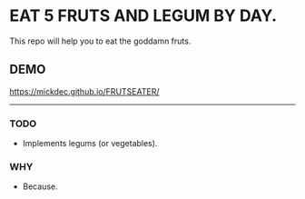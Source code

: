 # EAT 5 FRUTS AND LEGUM BY DAY.

This repo will help you to eat the goddamn fruts.

## DEMO
https://mickdec.github.io/FRUTSEATER/

<hr>

### TODO

- Implements legums (or vegetables).

### WHY

- Because.